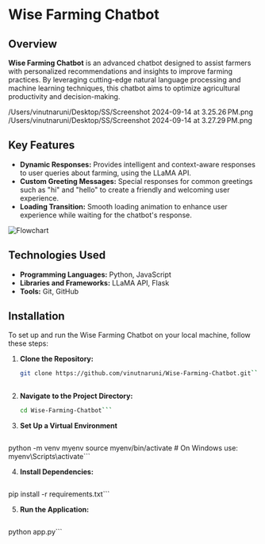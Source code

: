 # Wise Farming Chatbot

## Overview

**Wise Farming Chatbot** is an advanced chatbot designed to assist farmers with personalized recommendations and insights to improve farming practices. By leveraging cutting-edge natural language processing and machine learning techniques, this chatbot aims to optimize agricultural productivity and decision-making.

/Users/vinutnaruni/Desktop/SS/Screenshot 2024-09-14 at 3.25.26 PM.png
/Users/vinutnaruni/Desktop/SS/Screenshot 2024-09-14 at 3.27.29 PM.png

## Key Features

- **Dynamic Responses:** Provides intelligent and context-aware responses to user queries about farming, using the LLaMA API.
- **Custom Greeting Messages:** Special responses for common greetings such as "hi" and "hello" to create a friendly and welcoming user experience.
- **Loading Transition:** Smooth loading animation to enhance user experience while waiting for the chatbot's response.

![Flowchart](path/to/your/flowchart.png) <!-- Replace with actual image path or URL -->

## Technologies Used

- **Programming Languages:** Python, JavaScript
- **Libraries and Frameworks:** LLaMA API, Flask
- **Tools:** Git, GitHub

## Installation

To set up and run the Wise Farming Chatbot on your local machine, follow these steps:

1. **Clone the Repository:**
   ```bash
   git clone https://github.com/vinutnaruni/Wise-Farming-Chatbot.git``` 
  
2. **Navigate to the Project Directory:**
   ```bash
   cd Wise-Farming-Chatbot```

3. **Set Up a Virtual Environment**
   ```bash
python -m venv myenv
source myenv/bin/activate   # On Windows use: myenv\Scripts\activate```

4. **Install Dependencies:**
   ```bash
pip install -r requirements.txt```

5. **Run the Application:**
   ```bash
python app.py```
